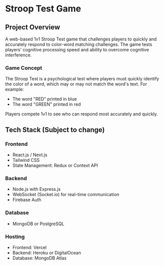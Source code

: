 # Stroop Test Game

## Project Overview

A web-based 1v1 Stroop Test game that challenges players to quickly and accurately respond to color-word matching challenges. The game tests players' cognitive processing speed and ability to overcome cognitive interference.

### Game Concept

The Stroop Test is a psychological test where players must quickly identify the color of a word, which may or may not match the word's text. For example:
- The word "RED" printed in blue
- The word "GREEN" printed in red

Players compete 1v1 to see who can respond most accurately and quickly.

## Tech Stack (Subject to change)

### Frontend
- React.js / Next.js
- Tailwind CSS
- State Management: Redux or Context API

### Backend
- Node.js with Express.js
- WebSocket (Socket.io) for real-time communication
- Firebase Auth

### Database
- MongoDB or PostgreSQL

### Hosting
- Frontend: Vercel
- Backend: Heroku or DigitalOcean
- Database: MongoDB Atlas

